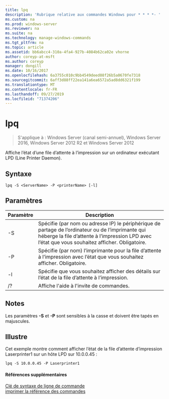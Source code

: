 ```yaml
---
title: lpq
description: 'Rubrique relative aux commandes Windows pour * * * *- '
ms.custom: na
ms.prod: windows-server
ms.reviewer: na
ms.suite: na
ms.technology: manage-windows-commands
ms.tgt_pltfrm: na
ms.topic: article
ms.assetid: bb6abcc4-310a-4fa4-927b-4084b62ca02e vhorne
author: coreyp-at-msft
ms.author: coreyp
manager: dongill
ms.date: 10/16/2017
ms.openlocfilehash: 6a3755c010c9bb4549deed08f26b5a0670fe7318
ms.sourcegitcommit: 6aff3d88ff22ea141a6ea6572a5ad8dd6321f199
ms.translationtype: MT
ms.contentlocale: fr-FR
ms.lasthandoff: 09/27/2019
ms.locfileid: "71374206"
---
```

# <a name="lpq"></a>lpq

>S'applique à : Windows Server (canal semi-annuel), Windows Server 2016, Windows Server 2012 R2 et Windows Server 2012

Affiche l’état d’une file d’attente à l’impression sur un ordinateur exécutant LPD (Line Printer Daemon).  

## <a name="syntax"></a>Syntaxe  
```  
lpq -S <ServerName> -P <printerName> [-l]  
```  
## <a name="parameters"></a>Paramètres  

|    Paramètre     |                                                                        Description                                                                        |
|------------------|-----------------------------------------------------------------------------------------------------------------------------------------------------------|
| -S <ServerName>  | Spécifie (par nom ou adresse IP) le périphérique de partage de l’ordinateur ou de l’imprimante qui héberge la file d’attente à l’impression LPD avec l’état que vous souhaitez afficher. Obligatoire. |
| -P <printerName> |                           Spécifie (par nom) l’imprimante pour la file d’attente à l’impression avec l’état que vous souhaitez afficher. Obligatoire.                           |
|        -l        |                                      Spécifie que vous souhaitez afficher des détails sur l’état de la file d’attente à l’impression.                                      |
|        /?        |                                                           Affiche l'aide à l'invite de commandes.                                                            |

## <a name="remarks"></a>Notes  
Les paramètres **-S** et **-P** sont sensibles à la casse et doivent être tapés en majuscules.  
## <a name="BKMK_examples"></a>Illustre  
Cet exemple montre comment afficher l’état de la file d’attente d’impression Laserprinter1 sur un hôte LPD sur 10.0.0.45 :  
```  
lpq -S 10.0.0.45 -P Laserprinter1  
```  
#### <a name="additional-references"></a>Références supplémentaires  
[Clé de syntaxe de ligne de commande](command-line-syntax-key.md)  
[imprimer la référence des commandes](print-command-reference.md)  
